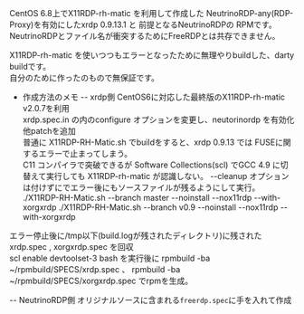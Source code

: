CentOS 6.8上でX11RDP-rh-matic を利用して作成した NeutrinoRDP-any(RDP-Proxy)を有効にしたxrdp 0.9.13.1 と 前提となるNeutrinoRDPの RPMです。  
NeutrinoRDPとファイル名が衝突するためにFreeRDPとは共存できません。  
  
X11RDP-rh-matic を使いつつもエラーとなったために無理やりbuildした、darty buildです。  
自分のために作ったのもので無保証です。  
  
  
- 作成方法のメモ
-- xrdp側
CentOS6に対応した最終版のX11RDP-rh-matic v2.0.7を利用  
xrdp.spec.in の内のconfigure オプションを変更し、neutorinordp を有効化  
他patchを追加  
普通に X11RDP-RH-Matic.sh でbuildをすると、xrdp 0.9.13 では FUSEに関するエラーで止まってしまう。  
C11 コンパイラで突破できるが Software Collections(scl) でGCC 4.9 に切替えて実行しても X11RDP-rh-matic が認識しない。
--cleanup オプションは付けずにでエラー後にもソースファイルが残るようにして実行。  
./X11RDP-RH-Matic.sh --branch master --noinstall --nox11rdp --with-xorgxrdp
./X11RDP-RH-Matic.sh --branch v0.9 --noinstall --nox11rdp --with-xorgxrdp

エラー停止後に/tmp以下(build.logが残されたディレクトリ)に残された xrdp.spec , xorgxrdp.spec を回収  
scl enable devtoolset-3 bash を実行後に rpmbuild -ba ~/rpmbuild/SPECS/xrdp.spec 、 rpmbuild -ba ~/rpmbuild/SPECS/xorgxrdp.spec でrpmを生成。
  
-- NeutrinoRDP側
オリジナルソースに含まれる`freerdp.spec`に手を入れて作成
